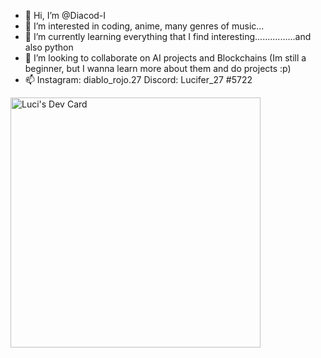 - 👋 Hi, I’m @Diacod-I
- 👀 I’m interested in coding, anime, many genres of music...
- 🌱 I’m currently learning everything that I find interesting................and also python
- 💞️ I’m looking to collaborate on AI projects and Blockchains (Im still a beginner, but I wanna learn more about them and do projects :p)
- 📫 Instagram: diablo_rojo.27
      Discord: Lucifer_27 #5722
      
      
      
<a href="https://app.daily.dev/LuciHere"><img src="https://api.daily.dev/devcards/c8393b725a15463d8b23d736b3f62d0d.png?r=tub" width="400" alt="Luci's Dev Card"/></a>
<!---
Diacod-I/Diacod-I is a ✨ special ✨ repository because its `README.md` (this file) appears on your GitHub profile.
You can click the Preview link to take a look at your changes.
--->
